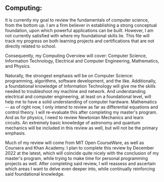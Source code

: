 **Computing:**
- 
It is currently my goal to review the fundamentals of computer science, from the bottom up. I am a firm believer in establishing a strong conceptual foundation, upon which powerful applications can be built. However, I am not currently satisfied with where my foundational skills lie. This file will track my progress on both learning projects and certifications that are not directly related to school.

Consequently, my Computing Overview will cover: Computer Science, Information Technology, Electrical and Computer Engineering, Mathematics, and Physics. 

Naturally, the strongest emphasis will be on Computer Science: programming, algorithms, software development, and the like. Additionally, a foundational knowledge of Information Technology will give me the skills needed to troubleshoot my machine and network. And understanding electrical and computer engineering, at least on a foundational level, will help me to have a solid understanding of computer hardware. Mathematics -- as of right now, I only intend to review as far as differential equations and control theory. I will re-evaluate this after completing my master's program. And as for physics, I need to review Newtonian Mechanics and learn circuits. An extremely basic knowledge of astronomy and quantum mechanics will be included in this review as well, but will not be the primary emphasis.

Much of my review will come from MIT Open CourseWare, as well as Coursera and Khan Academy. I plan to complete this review by December 2022 at the latest, which will coincide quite nicely with the conclusion of my master's program, while trying to make time for personal programming projects as well. After completing said review, I will reassess and ascertain which areas I want to delve even deeper into, while continually reinforcing said foundational knowledge. 
